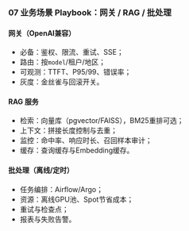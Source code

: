 ### 07 业务场景 Playbook：网关 / RAG / 批处理

#### 网关（OpenAI兼容）
- 必备：鉴权、限流、重试、SSE；
- 路由：按`model`/租户/地区；
- 可观测：TTFT、P95/99、错误率；
- 灰度：金丝雀与回滚开关。

#### RAG 服务
- 检索：向量库（pgvector/FAISS），BM25重排可选；
- 上下文：拼接长度控制与去重；
- 监控：命中率、响应时长、召回样本审计；
- 缓存：查询缓存与Embedding缓存。

#### 批处理（离线/定时）
- 任务编排：Airflow/Argo；
- 资源：离线GPU池、Spot节省成本；
- 重试与检查点；
- 报表与失败告警。


